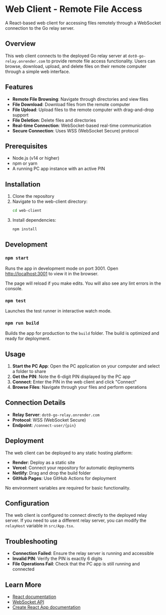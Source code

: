 # Web Client - Remote File Access

A React-based web client for accessing files remotely through a WebSocket connection to the Go relay server.

## Overview

This web client connects to the deployed Go relay server at `dot0-go-relay.onrender.com` to provide remote file access functionality. Users can browse, download, upload, and delete files on their remote computer through a simple web interface.

## Features

- **Remote File Browsing**: Navigate through directories and view files
- **File Download**: Download files from the remote computer
- **File Upload**: Upload files to the remote computer with drag-and-drop support
- **File Deletion**: Delete files and directories
- **Real-time Connection**: WebSocket-based real-time communication
- **Secure Connection**: Uses WSS (WebSocket Secure) protocol

## Prerequisites

- Node.js (v14 or higher)
- npm or yarn
- A running PC app instance with an active PIN

## Installation

1. Clone the repository
2. Navigate to the web-client directory:
   ```bash
   cd web-client
   ```
3. Install dependencies:
   ```bash
   npm install
   ```

## Development

### `npm start`

Runs the app in development mode on port 3001.
Open [http://localhost:3001](http://localhost:3001) to view it in the browser.

The page will reload if you make edits.
You will also see any lint errors in the console.

### `npm test`

Launches the test runner in interactive watch mode.

### `npm run build`

Builds the app for production to the `build` folder.
The build is optimized and ready for deployment.

## Usage

1. **Start the PC App**: Open the PC application on your computer and select a folder to share
2. **Get the PIN**: Note the 6-digit PIN displayed by the PC app
3. **Connect**: Enter the PIN in the web client and click "Connect"
4. **Browse Files**: Navigate through your files and perform operations

## Connection Details

- **Relay Server**: `dot0-go-relay.onrender.com`
- **Protocol**: WSS (WebSocket Secure)
- **Endpoint**: `/connect-user/{pin}`

## Deployment

The web client can be deployed to any static hosting platform:

- **Render**: Deploy as a static site
- **Vercel**: Connect your repository for automatic deployments
- **Netlify**: Drag and drop the build folder
- **GitHub Pages**: Use GitHub Actions for deployment

No environment variables are required for basic functionality.

## Configuration

The web client is configured to connect directly to the deployed relay server. If you need to use a different relay server, you can modify the `relayHost` variable in `src/App.tsx`.

## Troubleshooting

- **Connection Failed**: Ensure the relay server is running and accessible
- **Invalid PIN**: Verify the PIN is exactly 6 digits
- **File Operations Fail**: Check that the PC app is still running and connected

## Learn More

- [React documentation](https://reactjs.org/)
- [WebSocket API](https://developer.mozilla.org/en-US/docs/Web/API/WebSocket)
- [Create React App documentation](https://facebook.github.io/create-react-app/docs/getting-started)
